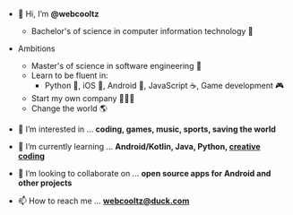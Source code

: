 - 👋 Hi, I’m **@webcooltz**
  - Bachelor's of science in computer information technology 📜

- Ambitions
  - Master's of science in software engineering 📜
  - Learn to be fluent in:
      - Python 🐍, iOS 🍎, Android 🤖, JavaScript ☕, Game development 🎮
  - Start my own company 👨🏻‍💻
  - Change the world 🌎
- 👀 I’m interested in ... **coding, games, music, sports, saving the world**
- 🌱 I’m currently learning ... **Android/Kotlin, Java, Python, [creative coding](https://en.wikipedia.org/wiki/Creative_coding#:~:text=Creative%20coding%20is%20a%20type,expressive%20instead%20of%20something%20functional.)**
- 💞️ I’m looking to collaborate on ... **open source apps for Android and other projects**
- 📫 How to reach me ... **webcooltz@duck.com**
